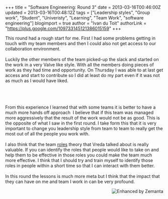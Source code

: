 +++
title = "Software Engineering: Round 3"
date = 2013-03-16T00:46:00Z
updated = 2013-03-16T00:48:12Z
tags = ["Leadership styles", "Group work", "Student", "Univeristy", "Learning", "Team Work", "software engineering"]
blogimport = true 
author = "Ivan du Toit"
authorLink = "https://plus.google.com/109733145121386015159"
+++

This round had a&nbsp;rough&nbsp;start for me. First I had some problems getting in touch with my team members and then I could also not get access to our collaboration environment.<br /><br />Luckily the other members of the team picked-up&nbsp;the slack and started on the work in a very Valve like style. With all the members doing pieces of work as they had time and&nbsp;opportunity. On Thursday I was able to at last get access and start to contribute so I did at least do my part even if it was not as much as I would have liked.<br /><br /><br /><a name='more'></a><br /><br />From this&nbsp;experience&nbsp;I learned that with some teams it is better to have a much more hands off&nbsp;approach&nbsp; I believe that if this team was managed more aggressively that the result of the work would not be as good. This is the&nbsp;opposite&nbsp;of what I saw in the first round. I take form this that it is very important to change you leadership style from team to team to really get the most out of all the people you work with.<br /><br />I also think that the team <a href="http://www.belbin.com/" target="_blank">roles</a> theory that Vreda talked about is really valuable. If you can identify the roles that people would like to take on and help them to be effective in those roles you could make the team much more effective. I think that I should try and train myself to identify those roles in people within a short time so that I can interact with them better.<br /><br />In this round the lessons is much more meta but I think that the impact that they can have on me and team I work in can be very profound.<br />  <div class="zemanta-pixie" style="height: 15px; margin-top: 10px;"><a class="zemanta-pixie-a" href="http://www.zemanta.com/?px" title="Enhanced by Zemanta"><img alt="Enhanced by Zemanta" class="zemanta-pixie-img" src="http://img.zemanta.com/zemified_h.png?x-id=bcf5e097-1323-41e8-93fe-c784f1a10184" style="border: none; float: right;" /></a></div>
